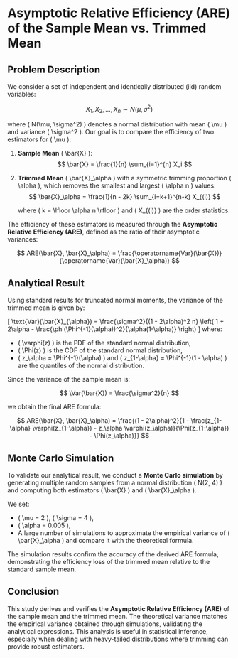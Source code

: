 # Asymptotic Relative Efficiency (ARE) of the Sample Mean vs. Trimmed Mean

## Problem Description

We consider a set of independent and identically distributed (iid) random variables:

$$ X_1, X_2, ..., X_n \sim N(\mu, \sigma^2) $$

where \( N(\mu, \sigma^2) \) denotes a normal distribution with mean \( \mu \) and variance \( \sigma^2 \). Our goal is to compare the efficiency of two estimators for \( \mu \):

1. **Sample Mean** \( \bar{X} \):
   $$ \bar{X} = \frac{1}{n} \sum_{i=1}^{n} X_i $$

2. **Trimmed Mean** \( \bar{X}_\alpha \) with a symmetric trimming proportion \( \alpha \), which removes the smallest and largest \( \alpha n \) values:
   $$ \bar{X}_\alpha = \frac{1}{n - 2k} \sum_{i=k+1}^{n-k} X_{(i)} $$

   where \( k = \lfloor \alpha n \rfloor \) and \( X_{(i)} \) are the order statistics.

The efficiency of these estimators is measured through the **Asymptotic Relative Efficiency (ARE)**, defined as the ratio of their asymptotic variances:

$$ ARE(\bar{X}, \bar{X}_\alpha) = \frac{\operatorname{Var}(\bar{X})}{\operatorname{Var}(\bar{X}_\alpha)} $$

## Analytical Result

Using standard results for truncated normal moments, the variance of the trimmed mean is given by:

\[
\text{Var}(\bar{X}_{\alpha}) = \frac{\sigma^2}{(1 - 2\alpha)^2 n} \left( 1 + 2\alpha - \frac{\phi(\Phi^{-1}(\alpha))^2}{\alpha(1-\alpha)} \right)
\]
where:
- \( \varphi(z) \) is the PDF of the standard normal distribution,
- \( \Phi(z) \) is the CDF of the standard normal distribution,
- \( z_\alpha = \Phi^{-1}(\alpha) \) and \( z_{1-\alpha} = \Phi^{-1}(1 - \alpha) \) are the quantiles of the normal distribution.

Since the variance of the sample mean is:

$$ \Var(\bar{X}) = \frac{\sigma^2}{n} $$

we obtain the final ARE formula:

$$ ARE(\bar{X}, \bar{X}_\alpha) = \frac{(1 - 2\alpha)^2}{1 - \frac{z_{1-\alpha} \varphi(z_{1-\alpha}) - z_\alpha \varphi(z_\alpha)}{\Phi(z_{1-\alpha}) - \Phi(z_\alpha)}} $$

## Monte Carlo Simulation

To validate our analytical result, we conduct a **Monte Carlo simulation** by generating multiple random samples from a normal distribution \( N(2, 4) \) and computing both estimators \( \bar{X} \) and \( \bar{X}_\alpha \).

We set:
- \( \mu = 2 \), \( \sigma = 4 \),
- \( \alpha = 0.005 \),
- A large number of simulations to approximate the empirical variance of \( \bar{X}_\alpha \) and compare it with the theoretical formula.

The simulation results confirm the accuracy of the derived ARE formula, demonstrating the efficiency loss of the trimmed mean relative to the standard sample mean.

## Conclusion

This study derives and verifies the **Asymptotic Relative Efficiency (ARE)** of the sample mean and the trimmed mean. The theoretical variance matches the empirical variance obtained through simulations, validating the analytical expressions. This analysis is useful in statistical inference, especially when dealing with heavy-tailed distributions where trimming can provide robust estimators.
